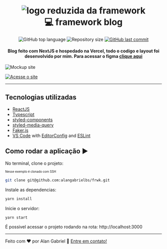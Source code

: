 <h1 align="center">
    <img alt="logo reduzida da framework" src="https://dev-to-uploads.s3.amazonaws.com/uploads/articles/qdh24v1u5wnfh3ftheww.png" />
    <br>
    💻 framework blog
</h1>

<p align="center">
  <img alt="GitHub top language" src="https://img.shields.io/github/languages/top/alangabrielbs/frwk.svg">

  <img alt="Repository size" src="https://img.shields.io/github/repo-size/alangabrielbs/frwk.svg">

  <a href="https://github.com/alangabrielbs/frwk/commits/master">
    <img alt="GitHub last commit" src="https://img.shields.io/github/last-commit/alangabrielbs/frwk.svg">
  </a>
</p>

<h4 align="center">
  Blog feito com NextJS e hospedado na Vercel, todo o codigo e layout foi desenvolvido por mim. Para acessar o figma <a href="https://www.figma.com/file/qtudKkQkssLLKaN8v0ugTj/framework?node-id=0%3A1">clique aqui</a>
</h4>

![Mockup site](https://dev-to-uploads.s3.amazonaws.com/uploads/articles/gk0sivhwbjrrixy38i6t.png)

<a href="https://frwk.alangabriel.dev" target="_blank">
  <img alt="Acesse o site" src="https://dev-to-uploads.s3.amazonaws.com/uploads/articles/ds66bxyp52a2wrldt0e0.png" />
</a>

---

## Tecnologias utilizadas

- [ReactJS](https://reactjs.org/)
- [Typescript](https://www.typescriptlang.org/)
- [styled-components](https://www.styled-components.com/)
- [styled-media-query](https://github.com/morajabi/styled-media-query)
- [Faker.js](https://github.com/marak/Faker.js/)
- [VS Code](https://code.visualstudio.com/) with [EditorConfig](https://marketplace.visualstudio.com/items?itemName=EditorConfig.EditorConfig) and [ESLint](https://marketplace.visualstudio.com/items?itemName=dbaeumer.vscode-eslint)

## Como rodar a aplicação :arrow_forward:

No terminal, clone o projeto:

<sub><sub>Nesse exemplo é clonado com SSH</sub></sub>
```bash
git clone git@github.com:alangabrielbs/frwk.git
```

Instale as dependencias:
```bash
yarn install
```

Inicie o servidor:
```bash
yarn start
```

É possivel acessar o projeto rodando na rota: http://localhost:3000

---
Feito com ♥ por Alan Gabriel 👋 [Entre em contato!](Https://www.linkedin.com/in/alangabrielbs/)
